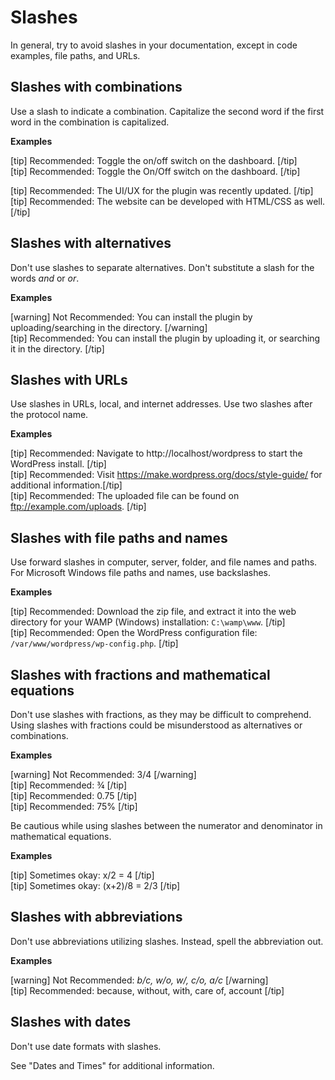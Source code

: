 # Slashes

In general, try to avoid slashes in your documentation, except in code examples, file paths, and URLs.


## Slashes with combinations

Use a slash to indicate a combination. Capitalize the second word if the first word in the combination is capitalized.

**Examples**

[tip] Recommended: Toggle the on/off switch on the dashboard. [/tip]  
[tip] Recommended: Toggle the On/Off switch on the dashboard. [/tip]  

[tip] Recommended: The UI/UX for the plugin was recently updated. [/tip]  
[tip] Recommended: The website can be developed with HTML/CSS as well. [/tip]  

## Slashes with alternatives

Don't use slashes to separate alternatives. Don't substitute a slash for the words *and* or *or*.

**Examples**  

[warning] Not Recommended: You can install the plugin by uploading/searching in the directory. [/warning]  
[tip] Recommended: You can install the plugin by uploading it, or searching it in the directory. [/tip]  



## Slashes with URLs

Use slashes in URLs, local, and internet addresses. Use two slashes after the protocol name.

**Examples**

[tip] Recommended: Navigate to http://localhost/wordpress to start the WordPress install. [/tip]  
[tip] Recommended: Visit https://make.wordpress.org/docs/style-guide/ for additional information.[/tip]  
[tip] Recommended: The uploaded file can be found on ftp://example.com/uploads. [/tip]  

## Slashes with file paths and names

Use forward slashes in computer, server, folder, and file names and paths. For Microsoft Windows file paths and names, use backslashes.

**Examples**

[tip] Recommended: Download the zip file, and extract it into the web directory for your WAMP (Windows) installation: `C:\wamp\www`. [/tip]  
[tip] Recommended: Open the WordPress configuration file: `/var/www/wordpress/wp-config.php`. [/tip]

## Slashes with fractions and mathematical equations

Don't use slashes with fractions, as they may be difficult to comprehend. Using slashes with fractions could be misunderstood as alternatives or combinations.

**Examples**  

[warning] Not Recommended: 3/4 [/warning]  
[tip] Recommended: ¾ [/tip]  
[tip] Recommended: 0.75 [/tip]  
[tip] Recommended: 75% [/tip]  

Be cautious while using slashes between the numerator and denominator in mathematical equations.  

**Examples**  

[tip] Sometimes okay: x/2 = 4 [/tip]  
[tip] Sometimes okay: (x+2)/8 = 2/3 [/tip]  

## Slashes with abbreviations

Don't use abbreviations utilizing slashes. Instead, spell the abbreviation out.  

**Examples**  

[warning] Not Recommended: *b/c, w/o, w/, c/o, a/c* [/warning]  
[tip] Recommended: because, without, with, care of, account [/tip]  

## Slashes with dates

Don't use date formats with slashes.

See "Dates and Times" for additional information.
